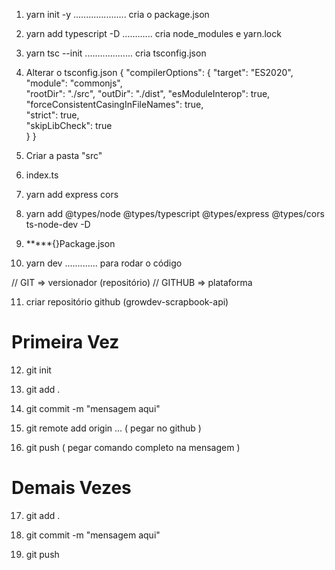 1.  yarn init -y     ..................... cria o package.json
2.  yarn add typescript -D    ............ cria node_modules e yarn.lock
3.  yarn tsc --init    ................... cria tsconfig.json

4.  Alterar o tsconfig.json
{
  "compilerOptions": {
    "target": "ES2020",  
    "module": "commonjs",  
    "rootDir": "./src", 
    "outDir": "./dist",
    "esModuleInterop": true, 
    "forceConsistentCasingInFileNames": true,  
    "strict": true,                                  
    "skipLibCheck": true                                
  }
}

5.  Criar a pasta "src"
6.  index.ts

7.  yarn add express cors

8.  yarn add @types/node @types/typescript @types/express @types/cors ts-node-dev -D

9. *****{}Package.json

10.  yarn dev ............. para rodar o código

// GIT => versionador (repositório)
// GITHUB => plataforma

11. criar repositório github (growdev-scrapbook-api)

# Primeira Vez
12. git init

13. git add .

14. git commit -m "mensagem aqui"

15. git remote add origin ... ( pegar no github )

16. git push ( pegar comando completo na mensagem )

# Demais Vezes
17. git add .

18. git commit -m "mensagem aqui"

19. git push


